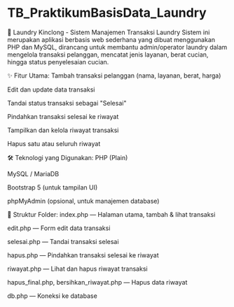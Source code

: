 # TB_PraktikumBasisData_Laundry

🧼 Laundry Kinclong - Sistem Manajemen Transaksi Laundry
Sistem ini merupakan aplikasi berbasis web sederhana yang dibuat menggunakan PHP dan MySQL, dirancang untuk membantu admin/operator laundry dalam mengelola transaksi pelanggan, mencatat jenis layanan, berat cucian, hingga status penyelesaian cucian.

✨ Fitur Utama:
Tambah transaksi pelanggan (nama, layanan, berat, harga)

Edit dan update data transaksi

Tandai status transaksi sebagai "Selesai"

Pindahkan transaksi selesai ke riwayat

Tampilkan dan kelola riwayat transaksi

Hapus satu atau seluruh riwayat

🛠 Teknologi yang Digunakan:
PHP (Plain)

MySQL / MariaDB

Bootstrap 5 (untuk tampilan UI)

phpMyAdmin (opsional, untuk manajemen database)

📁 Struktur Folder:
index.php — Halaman utama, tambah & lihat transaksi

edit.php — Form edit data transaksi

selesai.php — Tandai transaksi selesai

hapus.php — Pindahkan transaksi selesai ke riwayat

riwayat.php — Lihat dan hapus riwayat transaksi

hapus_final.php, bersihkan_riwayat.php — Hapus data riwayat

db.php — Koneksi ke database
